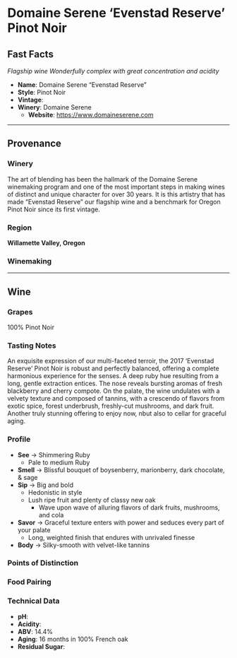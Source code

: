 # Domaine Serene ‘Evenstad Reserve’ Pinot Noir
## Fast Facts
*Flagship wine*
*Wonderfully complex with great concentration and acidity*
 - **Name**: Domaine Serene “Evenstad Reserve”
 - **Style**: Pinot Noir
 - **Vintage**: 
 - **Winery**: Domaine Serene
     - **Website**: https://www.domaineserene.com
- - - -

## Provenance
### Winery
The art of blending has been the hallmark of the Domaine Serene winemaking program and one of the most important steps in making wines of distinct and unique character for over 30 years. It is this artistry that has made “Evenstad Reserve” our flagship wine and a benchmark for Oregon Pinot Noir since its first vintage.

### Region
**Willamette Valley, Oregon**

### Winemaking 
- - - -

## Wine
### Grapes
100% Pinot Noir

### Tasting Notes
An exquisite expression of our multi-faceted terroir, the 2017 ‘Evenstad Reserve’ Pinot Noir is robust and perfectly balanced, offering a complete harmonious experience for the senses. A deep ruby hue resulting from a long, gentle extraction entices. The nose reveals bursting aromas of fresh blackberry and cherry compote. On the palate, the wine undulates with a velvety texture and composed of tannins, with a crescendo of flavors from exotic spice, forest underbrush, freshly-cut mushrooms, and dark fruit. Another truly stunning offering to enjoy now, nbut also to cellar for graceful aging.

### Profile
 - **See** →  Shimmering Ruby
    - Pale to medium Ruby
 - **Smell** → Blissful bouquet of boysenberry, marionberry, dark chocolate, & sage
 - **Sip** → Big and bold
     - Hedonistic in style
     - Lush ripe fruit and plenty of classy new oak
         - Wave upon wave of alluring flavors of dark fruits, mushrooms, and cola
 - **Savor** → Graceful texture enters with power and seduces every part of your palate
     - Long, weighted finish that endures with unrivaled finesse
 - **Body** → Silky-smooth with velvet-like tannins

### Points of Distinction

### Food Pairing

### Technical Data
 - **pH**: 
 - **Acidity**: 
 - **ABV**: 14.4%
 - **Aging**: 16 months in 100% French oak
 - **Residual Sugar**: 
